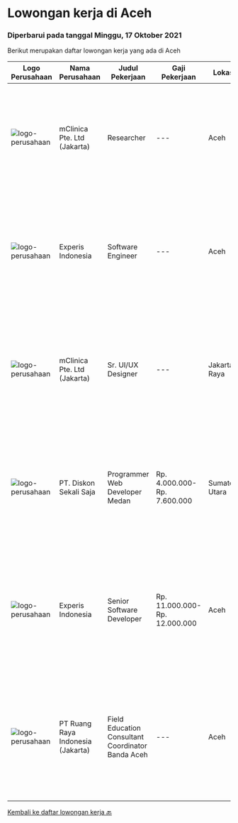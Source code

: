 
  # Lowongan kerja di Aceh

  ### Diperbarui pada tanggal Minggu, 17 Oktober 2021

  Berikut merupakan daftar lowongan kerja yang ada di Aceh

  |Logo Perusahaan | Nama Perusahaan | Judul Pekerjaan | Gaji Pekerjaan | Lokasi | Deskripsi | Tanggal diunggah | Pranala |
  | -------------- | --------------- | --------------- | --------- | --------- | -------------- | ------- | ----------- |
  |![logo-perusahaan](https://image-service-cdn.seek.com.au/7665bb5bd589f085f653b36d2f3cbccaf93e5953/ee4dce1061f3f616224767ad58cb2fc751b8d2dc)|mClinica Pte. Ltd (Jakarta)|Researcher|---|Aceh|mClinica is hiring for a Researcher to serve our clients in Indonesia and support our growth regionally and globally. We are looking for a highly...|Kamis, 16 September 2021|https://www.jobstreet.co.id/id/job/researcher-3621348?token=0~6c8c9128-ca07-41b9-aa1c-34c3640ef94f&sectionRank=1&jobId=jobstreet-id-job-3621348|
|![logo-perusahaan](https://image-service-cdn.seek.com.au/314ed38ba58cf54b5555f434a5bf338661292eb7/ee4dce1061f3f616224767ad58cb2fc751b8d2dc)|Experis Indonesia|Software Engineer|---|Aceh|On behalf of our client, IT Telco Solutions Company, we are looking for Software Engineer with these following details: Job Description : Develops...|Selasa, 14 September 2021|https://www.jobstreet.co.id/id/job/software-engineer-3628551?token=0~6c8c9128-ca07-41b9-aa1c-34c3640ef94f&sectionRank=2&jobId=jobstreet-id-job-3628551|
|![logo-perusahaan](https://image-service-cdn.seek.com.au/7665bb5bd589f085f653b36d2f3cbccaf93e5953/ee4dce1061f3f616224767ad58cb2fc751b8d2dc)|mClinica Pte. Ltd (Jakarta)|Sr. UI/UX Designer|---|Jakarta Raya|mClinica is hiring for a Sr. UI/UX Designer to support our growth regionally and globally. We are looking for a highly ambitious, dynamic individual...|Selasa, 14 September 2021|https://www.jobstreet.co.id/id/job/sr-ui-ux-designer-3627569?token=0~6c8c9128-ca07-41b9-aa1c-34c3640ef94f&sectionRank=3&jobId=jobstreet-id-job-3627569|
|![logo-perusahaan](https://image-service-cdn.seek.com.au/37da413d1d78b985b44db2cacac2517bee9e42db/ee4dce1061f3f616224767ad58cb2fc751b8d2dc)|PT. Diskon Sekali Saja|Programmer Web Developer  Medan|Rp. 4.000.000-Rp. 7.600.000|Sumatera Utara|# Paham php dan web development# Memiliki Team work effort# Kami memberikan benefit saham (esop) di perusahaan kami untuk kandidat yang tepat#...|Rabu, 15 September 2021|https://www.jobstreet.co.id/id/job/programmer-web-developer-medan-3628982?token=0~6c8c9128-ca07-41b9-aa1c-34c3640ef94f&sectionRank=4&jobId=jobstreet-id-job-3628982|
|![logo-perusahaan](https://image-service-cdn.seek.com.au/314ed38ba58cf54b5555f434a5bf338661292eb7/ee4dce1061f3f616224767ad58cb2fc751b8d2dc)|Experis Indonesia|Senior Software Developer|Rp. 11.000.000-Rp. 12.000.000|Aceh|On behalf of our client, IT Telco Sulutions Company, we are looking for Senior Software Developer with the following details: Job Descriptions: To...|Selasa, 14 September 2021|https://www.jobstreet.co.id/id/job/senior-software-developer-3628446?token=0~6c8c9128-ca07-41b9-aa1c-34c3640ef94f&sectionRank=5&jobId=jobstreet-id-job-3628446|
|![logo-perusahaan](https://image-service-cdn.seek.com.au/7eee59ea5934120f389dd02961ddcb6b62946481/ee4dce1061f3f616224767ad58cb2fc751b8d2dc)|PT Ruang Raya Indonesia (Jakarta)|Field Education Consultant Coordinator Banda Aceh|---|Aceh|Ruangguru is a tech-enabled education company that provides a one-stop learning experience for students to have better access to quality content and...|Jumat, 03 September 2021|https://www.jobstreet.co.id/id/job/field-education-consultant-coordinator-banda-aceh-1028893056?token=0~6c8c9128-ca07-41b9-aa1c-34c3640ef94f&sectionRank=6&jobId=jobstreet-id-job-1028893056|


  [Kembali ke daftar lowongan kerja 🔙](../README.md#daftar-lowongan-kerja)
  